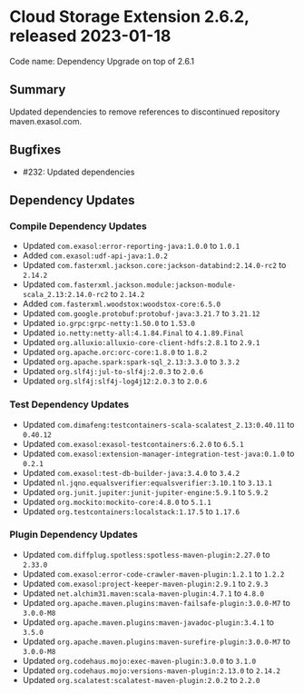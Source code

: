 # Cloud Storage Extension 2.6.2, released 2023-01-18

Code name: Dependency Upgrade on top of 2.6.1

## Summary

Updated dependencies to remove references to discontinued repository maven.exasol.com.

## Bugfixes

* #232: Updated dependencies

## Dependency Updates

### Compile Dependency Updates

* Updated `com.exasol:error-reporting-java:1.0.0` to `1.0.1`
* Added `com.exasol:udf-api-java:1.0.2`
* Updated `com.fasterxml.jackson.core:jackson-databind:2.14.0-rc2` to `2.14.2`
* Updated `com.fasterxml.jackson.module:jackson-module-scala_2.13:2.14.0-rc2` to `2.14.2`
* Added `com.fasterxml.woodstox:woodstox-core:6.5.0`
* Updated `com.google.protobuf:protobuf-java:3.21.7` to `3.21.12`
* Updated `io.grpc:grpc-netty:1.50.0` to `1.53.0`
* Updated `io.netty:netty-all:4.1.84.Final` to `4.1.89.Final`
* Updated `org.alluxio:alluxio-core-client-hdfs:2.8.1` to `2.9.1`
* Updated `org.apache.orc:orc-core:1.8.0` to `1.8.2`
* Updated `org.apache.spark:spark-sql_2.13:3.3.0` to `3.3.2`
* Updated `org.slf4j:jul-to-slf4j:2.0.3` to `2.0.6`
* Updated `org.slf4j:slf4j-log4j12:2.0.3` to `2.0.6`

### Test Dependency Updates

* Updated `com.dimafeng:testcontainers-scala-scalatest_2.13:0.40.11` to `0.40.12`
* Updated `com.exasol:exasol-testcontainers:6.2.0` to `6.5.1`
* Updated `com.exasol:extension-manager-integration-test-java:0.1.0` to `0.2.1`
* Updated `com.exasol:test-db-builder-java:3.4.0` to `3.4.2`
* Updated `nl.jqno.equalsverifier:equalsverifier:3.10.1` to `3.13.1`
* Updated `org.junit.jupiter:junit-jupiter-engine:5.9.1` to `5.9.2`
* Updated `org.mockito:mockito-core:4.8.0` to `5.1.1`
* Updated `org.testcontainers:localstack:1.17.5` to `1.17.6`

### Plugin Dependency Updates

* Updated `com.diffplug.spotless:spotless-maven-plugin:2.27.0` to `2.33.0`
* Updated `com.exasol:error-code-crawler-maven-plugin:1.2.1` to `1.2.2`
* Updated `com.exasol:project-keeper-maven-plugin:2.9.1` to `2.9.3`
* Updated `net.alchim31.maven:scala-maven-plugin:4.7.1` to `4.8.0`
* Updated `org.apache.maven.plugins:maven-failsafe-plugin:3.0.0-M7` to `3.0.0-M8`
* Updated `org.apache.maven.plugins:maven-javadoc-plugin:3.4.1` to `3.5.0`
* Updated `org.apache.maven.plugins:maven-surefire-plugin:3.0.0-M7` to `3.0.0-M8`
* Updated `org.codehaus.mojo:exec-maven-plugin:3.0.0` to `3.1.0`
* Updated `org.codehaus.mojo:versions-maven-plugin:2.13.0` to `2.14.2`
* Updated `org.scalatest:scalatest-maven-plugin:2.0.2` to `2.2.0`
